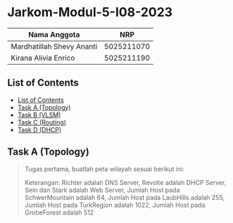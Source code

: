 # Jarkom-Modul-5-I08-2023

Nama Anggota | NRP
------------------- | --------------		
Mardhatillah Shevy Ananti | 5025211070
Kirana Alivia Enrico | 5025211190

## List of Contents
- [List of Contents](#List-of-Contents)
- [Task A (Topology)](#topology)
- [Task B (VLSM)](#vlsm)
- [Task C (Routing)](#routing)
- [Task D (DHCP)](#dhcp)

## Task A (Topology)
> Tugas pertama, buatlah peta wilayah sesuai berikut ini:
>
>
> Keterangan: Richter adalah DNS Server, Revolte adalah DHCP Server, Sein dan Stark adalah Web Server, Jumlah Host pada SchwerMountain adalah 64, Jumlah Host pada LaubHills adalah 255, Jumlah Host pada TurkRegion adalah 1022, Jumlah Host pada GrobeForest adalah 512


